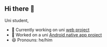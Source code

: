 ## Hi there 👋

Uni student,
- 🔭 Currently working on uni [web project](https://github.com/tecWebSelfie/ProgettoWebApp)
- 📱 Worked on a uni [Android native app project](https://github.com/MicheleGennari/SignalDoctor)
- 😄 Pronouns: he/him

<!--
**MicheleGennari/MicheleGennari** is a ✨ _special_ ✨ repository because its `README.md` (this file) appears on your GitHub profile.

Here are some ideas to get you started:

- 🔭 I’m currently working on ...
- 🌱 I’m currently learning ...
- 👯 I’m looking to collaborate on ...
- 🤔 I’m looking for help with ...
- 💬 Ask me about ...
- 📫 How to reach me: ...
- 😄 Pronouns: ...
- ⚡ Fun fact: ...
-->
